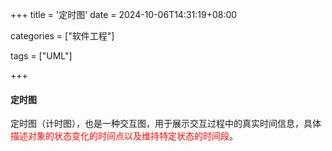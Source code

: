 +++
title = '定时图'
date = 2024-10-06T14:31:19+08:00

categories = ["软件工程"]

tags = ["UML"]

+++



#### 定时图



定时图（计时图），也是一种交互图，用于展示交互过程中的真实时间信息，具体<font color='red'>描述对象的状态变化的时间点以及维持特定状态的时间段</font>。
